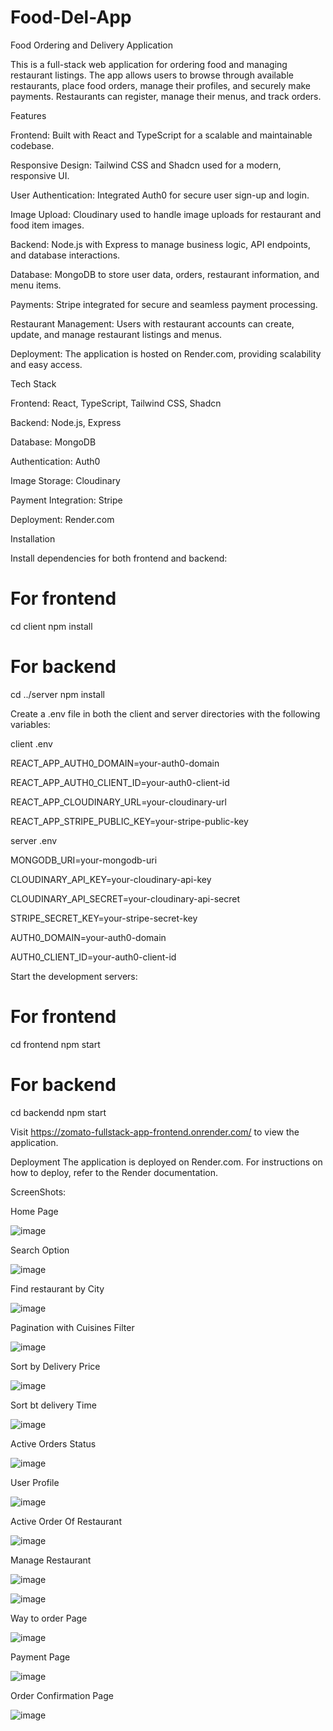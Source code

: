 # Food-Del-App
Food Ordering and Delivery Application

This is a full-stack web application for ordering food and managing restaurant listings.
The app allows users to browse through available restaurants, place food orders, manage their profiles, and securely make payments. 
Restaurants can register, manage their menus, and track orders.

Features

Frontend: Built with React and TypeScript for a scalable and maintainable codebase.

Responsive Design: Tailwind CSS and Shadcn used for a modern, responsive UI.

User Authentication: Integrated Auth0 for secure user sign-up and login.

Image Upload: Cloudinary used to handle image uploads for restaurant and food item images.

Backend: Node.js with Express to manage business logic, API endpoints, and database interactions.

Database: MongoDB to store user data, orders, restaurant information, and menu items.

Payments: Stripe integrated for secure and seamless payment processing.

Restaurant Management: Users with restaurant accounts can create, update, and manage restaurant listings and menus.

Deployment: The application is hosted on Render.com, providing scalability and easy access.


Tech Stack

Frontend: React, TypeScript, Tailwind CSS, Shadcn

Backend: Node.js, Express

Database: MongoDB

Authentication: Auth0

Image Storage: Cloudinary

Payment Integration: Stripe

Deployment: Render.com

Installation

Install dependencies for both frontend and backend:

# For frontend
cd client
npm install

# For backend
cd ../server
npm install

Create a .env file in both the client and server directories with the following variables:

client .env

REACT_APP_AUTH0_DOMAIN=your-auth0-domain

REACT_APP_AUTH0_CLIENT_ID=your-auth0-client-id

REACT_APP_CLOUDINARY_URL=your-cloudinary-url

REACT_APP_STRIPE_PUBLIC_KEY=your-stripe-public-key

server .env

MONGODB_URI=your-mongodb-uri

CLOUDINARY_API_KEY=your-cloudinary-api-key

CLOUDINARY_API_SECRET=your-cloudinary-api-secret

STRIPE_SECRET_KEY=your-stripe-secret-key

AUTH0_DOMAIN=your-auth0-domain

AUTH0_CLIENT_ID=your-auth0-client-id

Start the development servers:

# For frontend
cd frontend
npm start

# For backend
cd backendd
npm start

Visit
https://zomato-fullstack-app-frontend.onrender.com/ 
to view the application.

Deployment
The application is deployed on Render.com. For instructions on how to deploy, refer to the Render documentation.

ScreenShots:

Home Page

![image](https://github.com/user-attachments/assets/35167c7d-95f5-4ab7-b18b-54a30393f124)

Search Option

![image](https://github.com/user-attachments/assets/f47561be-6f67-414b-b608-bb1dd8dbfa36)

Find restaurant by City

![image](https://github.com/user-attachments/assets/4fb10b66-4b59-434d-b956-981c18fb941c)

Pagination with Cuisines Filter

![image](https://github.com/user-attachments/assets/981f3d9c-8c71-4424-a8d7-4c3d642e126d)

Sort by Delivery Price

![image](https://github.com/user-attachments/assets/c332ff1d-acd9-4e50-b36f-0c1dcbaba7ce)

Sort bt delivery Time

![image](https://github.com/user-attachments/assets/d61211e3-b159-4bdd-9528-677d5f24c00b)

Active Orders Status

![image](https://github.com/user-attachments/assets/aecb88ba-ec39-4374-b335-717328b23e9f)

User Profile

![image](https://github.com/user-attachments/assets/594998be-8df8-4aba-93f7-86d62f40faf8)


Active Order Of Restaurant

![image](https://github.com/user-attachments/assets/fd923dee-373e-4abc-9251-6bfbcc0a4c3f)

Manage Restaurant

![image](https://github.com/user-attachments/assets/608143cc-038c-4d4f-be8c-cf0d84047a77)

![image](https://github.com/user-attachments/assets/e6641eb3-c859-46d6-9706-dd9363eaac6b)

Way to order Page

![image](https://github.com/user-attachments/assets/16003881-d420-4450-98ef-edeb84e6df88)

Payment Page

![image](https://github.com/user-attachments/assets/78907ce8-4f71-440e-8645-7d1185c096d9)

Order Confirmation Page

![image](https://github.com/user-attachments/assets/59c7d1dd-ab1f-4bf2-8b01-ffac2b43e2c2)















